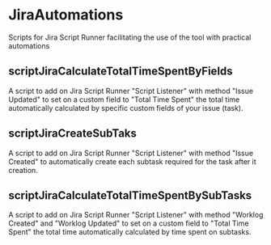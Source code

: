 # JiraAutomations
Scripts for Jira Script Runner facilitating the use of the tool with practical automations

## scriptJiraCalculateTotalTimeSpentByFields
A script to add on Jira Script Runner "Script Listener" with method "Issue Updated" to set on a custom field to "Total Time Spent" the total time automatically calculated by specific custom fields of your issue (task).

## scriptJiraCreateSubTaks
A script to add on Jira Script Runner "Script Listener" with method "Issue Created" to automatically create each subtask required for the task after it creation.

## scriptJiraCalculateTotalTimeSpentBySubTasks
A script to add on Jira Script Runner "Script Listener" with method "Worklog Created" and "Worklog Updated" to set on a custom field to "Total Time Spent" the total time automatically calculated by time spent on subtasks.
